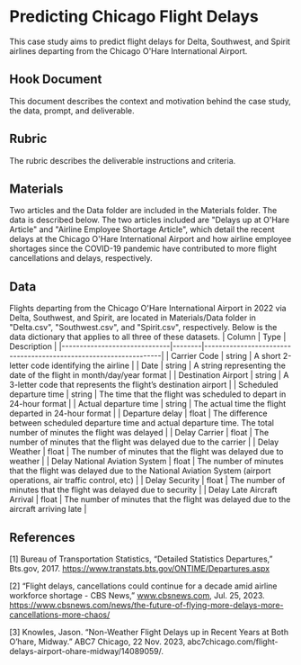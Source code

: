 # Predicting Chicago Flight Delays
This case study aims to predict flight delays for Delta, Southwest, and Spirit airlines departing from the Chicago O'Hare International Airport.

## Hook Document
This document describes the context and motivation behind the case study, the data, prompt, and deliverable.

## Rubric
The rubric describes the deliverable instructions and criteria.

## Materials
Two articles and the Data folder are included in the Materials folder. The data is described below. The two articles included are "Delays up at O'Hare Article" and "Airline Employee Shortage Article", which detail the recent delays at the Chicago O'Hare International Airport and how airline employee shortages since the COVID-19 pandemic have contributed to more flight cancellations and delays, respectively.

## Data
Flights departing from the Chicago O'Hare International Airport in 2022 via Delta, Southwest, and Spirit, are located in Materials/Data folder in "Delta.csv", "Southwest.csv", and "Spirit.csv", respectively. Below is the data dictionary that applies to all three of these datasets.
| Column                       | Type   | Description                                                      |
|------------------------------|--------|------------------------------------------------------------------|
| Carrier Code                 | string | A short 2-letter code identifying the airline                    |
| Date                         | string | A string representing the date of the flight in month/day/year format |
| Destination Airport          | string | A 3-letter code that represents the flight’s destination airport  |
| Scheduled departure time     | string | The time that the flight was scheduled to depart in 24-hour format |
| Actual departure time         | string | The actual time the flight departed in 24-hour format              |
| Departure delay               | float  | The difference between scheduled departure time and actual departure time. The total number of minutes the flight was delayed |
| Delay Carrier                 | float  | The number of minutes that the flight was delayed due to the carrier |
| Delay Weather                 | float  | The number of minutes that the flight was delayed due to weather   |
| Delay National Aviation System | float | The number of minutes that the flight was delayed due to the National Aviation System (airport operations, air traffic control, etc) |
| Delay Security                | float  | The number of minutes that the flight was delayed due to security  |
| Delay Late Aircraft Arrival   | float  | The number of minutes that the flight was delayed due to the aircraft arriving late |

## References
[1]	Bureau of Transportation Statistics, “Detailed Statistics Departures,” Bts.gov, 2017. https://www.transtats.bts.gov/ONTIME/Departures.aspx

[2]	“Flight delays, cancellations could continue for a decade amid airline workforce shortage - CBS News,” www.cbsnews.com, Jul. 25, 2023. https://www.cbsnews.com/news/the-future-of-flying-more-delays-more-cancellations-more-chaos/ 

[3] Knowles, Jason. “Non-Weather Flight Delays up in Recent Years at Both O’hare, Midway.” ABC7 Chicago, 22 Nov. 2023, abc7chicago.com/flight-delays-airport-ohare-midway/14089059/. 
